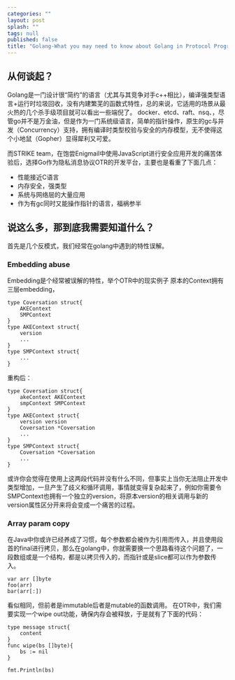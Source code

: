 ```yaml
---
categories: ""
layout: post
splash: ""
tags: null
published: false
title: "Golang-What you may need to know about Golang in Protocol Programming"
---
```


## 从何谈起？

Golang是一门设计很“简约”的语言（尤其与其竞争对手c++相比），编译强类型语言+运行时垃圾回收，没有内建繁芜的函数式特性，总的来说，它适用的场景从最火热的几个杀手级项目就可以看出一些端倪了。
docker、etcd、raft、nsq、，尽管go并不是万金油，但是作为一门系统级语言，简单的指针操作，原生的gc与并发（Concurrency）支持，拥有编译时类型校验与安全的内存模型，无不使得这个小地鼠（Gopher）显得犀利又可爱。

而STRIKE team，在饱尝Enigmail中使用JavaScript进行安全应用开发的痛苦体验后，选择Go作为隐私消息协议OTR的开发平台，主要也是看重了下面几点：
- 性能接近C语言
- 内存安全，强类型
- 系统与网络层的大量应用
- 作为有gc同时又能操作指针的语言，福祸参半

## 说这么多，那到底我需要知道什么？

首先是几个反模式，我们经常在golang中遇到的特性误解。

### Embedding abuse

Embedding是个经常被误解的特性，举个OTR中的现实例子
原本的Context拥有三层embedding，

```
type Coversation struct{
    AKEContext
    SMPContext
}
type AKEContext struct{
	version
    ...
}
type SMPContext struct{
	...
}
```

重构后：

```
type Coversation struct{
    akeContext AKEContext
    smpContext SMPContext
}
type AKEContext struct{
	version version
	Coversation *Coversation
    ...
}
type SMPContext struct{
	Coversation *Coversation
    ...
}
```

或许你会觉得在使用上这两段代码并没有什么不同，但事实上当你无法阻止开发中类型增加，一旦产生了歧义和循环调用，事情就变得复杂起来了，例如你需要令SMPContext也拥有一个独立的version，将原本version的相关调用与新的version属性区分开来将会变成一个痛苦的过程。

### Array param copy

在Java中你或许已经养成了习惯，每个参数都会被作为引用而传入，并且使用段首的final进行拷贝，那么在golang中，你就需要换一个思路看待这个问题了，一段数组或是一个结构，都是以拷贝传入的，而指针或是slice都可以作为参数传入。

```
var arr []byte
foo(arr)
bar(arr[:])
```

看似相同，但前者是immutable后者是mutable的函数调用。
在OTR中，我们需要实现一个wipe out功能，确保内存会被释放，于是就有了下面的代码：

```
type message struct{
	content
}
func wipe(bs []byte){
	bs := nil
}

fmt.Println(bs)
```

